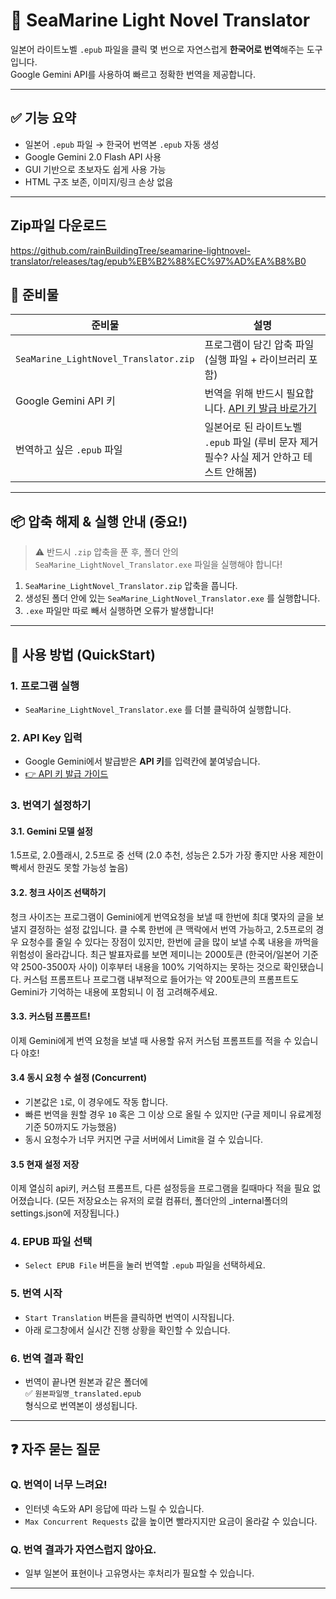 # 📘 SeaMarine Light Novel Translator

일본어 라이트노벨 `.epub` 파일을 클릭 몇 번으로 자연스럽게 **한국어로 번역**해주는 도구입니다.  
Google Gemini API를 사용하여 빠르고 정확한 번역을 제공합니다.

---

## ✅ 기능 요약

- 일본어 `.epub` 파일 → 한국어 번역본 `.epub` 자동 생성
- Google Gemini 2.0 Flash API 사용
- GUI 기반으로 초보자도 쉽게 사용 가능
- HTML 구조 보존, 이미지/링크 손상 없음

---
## Zip파일 다운로드
https://github.com/rainBuildingTree/seamarine-lightnovel-translator/releases/tag/epub%EB%B2%88%EC%97%AD%EA%B8%B0

## 🧰 준비물

| 준비물                      | 설명                                                                 |
|----------------------------|----------------------------------------------------------------------|
| `SeaMarine_LightNovel_Translator.zip` | 프로그램이 담긴 압축 파일 (실행 파일 + 라이브러리 포함)                 |
| Google Gemini API 키       | 번역을 위해 반드시 필요합니다. [API 키 발급 바로가기](https://makersuite.google.com/app/apikey) |
| 번역하고 싶은 `.epub` 파일 | 일본어로 된 라이트노벨 `.epub` 파일 (루비 문자 제거 필수? 사실 제거 안하고 테스트 안해봄)                                 |

---

## 📦 압축 해제 & 실행 안내 (중요!)

> ⚠️ 반드시 `.zip` 압축을 푼 후, 폴더 안의 `SeaMarine_LightNovel_Translator.exe` 파일을 실행해야 합니다!

1. `SeaMarine_LightNovel_Translator.zip` 압축을 풉니다.  
2. 생성된 폴더 안에 있는 `SeaMarine_LightNovel_Translator.exe` 를 실행합니다.  
3. `.exe` 파일만 따로 빼서 실행하면 오류가 발생합니다!

---

## 🚀 사용 방법 (QuickStart)

### 1. 프로그램 실행

- `SeaMarine_LightNovel_Translator.exe` 를 더블 클릭하여 실행합니다.

### 2. API Key 입력

- Google Gemini에서 발급받은 **API 키**를 입력칸에 붙여넣습니다.
- [👉 API 키 발급 가이드](https://makersuite.google.com/app/apikey)
### 3. 번역기 설정하기
#### 3.1. Gemini 모델 설정
1.5프로, 2.0플래시, 2.5프로 중 선택 (2.0 추천, 성능은 2.5가 가장 좋지만 사용 제한이 빡세서 한권도 못할 가능성 높음)

#### 3.2. 청크 사이즈 선택하기
청크 사이즈는 프로그램이 Gemini에게 번역요청을 보낼 때 한번에 최대 몇자의 글을 보낼지 결정하는 설정 값입니다.
클 수록 한번에 큰 맥락에서 번역 가능하고, 2.5프로의 경우 요청수를 줄일 수 있다는 장점이 있지만,
한번에 글을 많이 보낼 수록 내용을 까먹을 위험성이 올라갑니다.
최근 발표자료를 보면 제미니는 2000토큰 (한국어/일본어 기준 약 2500-3500자 사이) 이후부터 내용을 100% 기억하지는 못하는 것으로 확인됐습니다.
커스텀 프롬프트나 프로그램 내부적으로 들어가는 약 200토큰의 프롬프트도 Gemini가 기억하는 내용에 포함되니 이 점 고려해주세요.

#### 3.3. 커스텀 프롬프트!
이제 Gemini에게 번역 요청을 보낼 때 사용할 유저 커스텀 프롬프트를 적을 수 있습니다 야호!

#### 3.4 동시 요청 수 설정 (Concurrent)
- 기본값은 `1`로, 이 경우에도 작동 합니다. 
- 빠른 번역을 원할 경우 `10` 혹은 그 이상 으로 올릴 수 있지만 (구글 제미니 유료계정 기준 50까지도 가능했음)
- 동시 요청수가 너무 커지면 구글 서버에서 Limit을 걸 수 있습니다.

#### 3.5 현재 설정 저장
이제 열심히 api키, 커스텀 프롬프트, 다른 설정등을 프로그램을 킬때마다 적을 필요 없어졌습니다.
(모든 저장요소는 유저의 로컬 컴퓨터, 폴더안의 _internal폴더의 settings.json에 저장됩니다.)

### 4. EPUB 파일 선택

- `Select EPUB File` 버튼을 눌러 번역할 `.epub` 파일을 선택하세요.

### 5. 번역 시작

- `Start Translation` 버튼을 클릭하면 번역이 시작됩니다.
- 아래 로그창에서 실시간 진행 상황을 확인할 수 있습니다.

### 6. 번역 결과 확인

- 번역이 끝나면 원본과 같은 폴더에  
  ✅ `원본파일명_translated.epub`  
  형식으로 번역본이 생성됩니다.

---

## ❓ 자주 묻는 질문

### Q. 번역이 너무 느려요!

- 인터넷 속도와 API 응답에 따라 느릴 수 있습니다.
- `Max Concurrent Requests` 값을 높이면 빨라지지만 요금이 올라갈 수 있습니다.


### Q. 번역 결과가 자연스럽지 않아요.

- 일부 일본어 표현이나 고유명사는 후처리가 필요할 수 있습니다.

---

